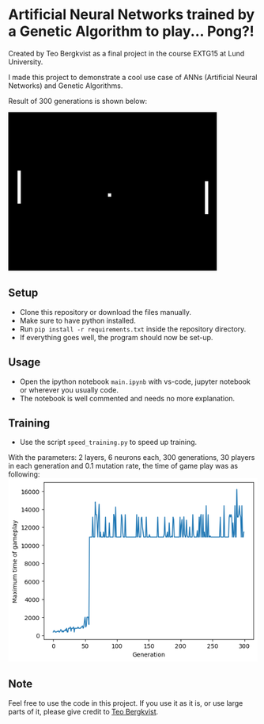 # Artificial Neural Networks trained by a Genetic Algorithm to play... Pong?!
Created by Teo Bergkvist as a final project in the course EXTG15 at Lund University.

I made this project to demonstrate a cool use case of ANNs (Artificial Neural Networks) and Genetic Algorithms. 

Result of 300 generations is shown below:

![Demo](300_generations/pong.gif)

## Setup
- Clone this repository or download the files manually.
- Make sure to have python installed.
- Run `pip install -r requirements.txt` inside the repository directory.
- If everything goes well, the program should now be set-up.

## Usage
- Open the ipython notebook `main.ipynb` with vs-code, jupyter notebook or wherever you usually code.
- The notebook is well commented and needs no more explanation.

## Training
- Use the script `speed_training.py` to speed up training.

With the parameters: 2 layers, 6 neurons each, 300 generations, 30 players in each generation and 0.1 mutation rate, the time of game play was as following:
![Training](300_generations/time_of_gameplay.png)


## Note
Feel free to use the code in this project. If you use it as it is, or use large parts of it, please give credit to [Teo Bergkvist](https://github.com/tbergkvist).
